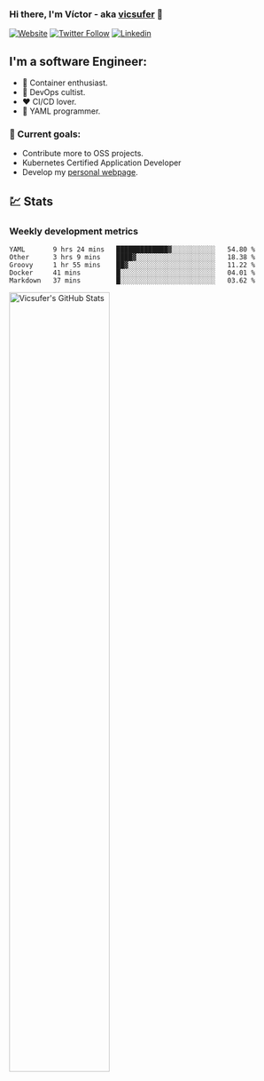 ### Hi there, I'm Víctor - aka [vicsufer][website] 👋

[![Website](https://img.shields.io/website?label=vicsufer.dev&style=for-the-badge&url=https%3A%2F%2Fvicsufer.dev)](https://vicsufer.dev)
[![Twitter Follow](https://img.shields.io/twitter/follow/vicsufer?color=1DA1F2&logo=twitter&style=for-the-badge)](https://twitter.com/intent/follow?original_referer=https%3A%2F%2Fgithub.com%2Fvicsufer&screen_name=vicsufer)
[![Linkedin](https://img.shields.io/badge/linkedin-%230077B5.svg?&style=for-the-badge&logo=linkedin&logoColor=white)](https://linkedin.com/in/vicsufer)

  
## I'm a software Engineer:
- :whale: Container enthusiast.
- :memo: DevOps cultist.
- :heart: CI/CD lover.
- :clown_face: YAML programmer.

### :dart: Current goals:
- Contribute more to OSS projects.
- Kubernetes Certified Application Developer
- Develop my [personal webpage][website].

## :chart: Stats
### Weekly development metrics 
<!--START_SECTION:waka-->
```text
YAML       9 hrs 24 mins   █████████████▓░░░░░░░░░░░   54.80 % 
Other      3 hrs 9 mins    ████▓░░░░░░░░░░░░░░░░░░░░   18.38 % 
Groovy     1 hr 55 mins    ██▓░░░░░░░░░░░░░░░░░░░░░░   11.22 % 
Docker     41 mins         █░░░░░░░░░░░░░░░░░░░░░░░░   04.01 % 
Markdown   37 mins         █░░░░░░░░░░░░░░░░░░░░░░░░   03.62 % 
```
<!--END_SECTION:waka-->

<img width="60%" align="left" alt="Vicsufer's GitHub Stats" src="https://github-readme-stats.codestackr.vercel.app/api?username=vicsufer&show_icons=true&hide_border=true" />




[website]: https://vicsufer.dev
[twitter]: https://twitter.com/vicsufer
[linkedin]: https://linkedin.com/in/vicsufer
